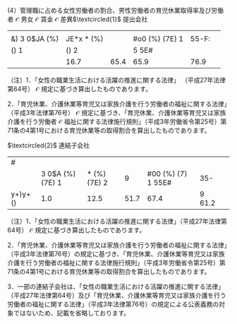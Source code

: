(4）管理職に占める女性労働者の割合、男性労働者の育児休業取得率及び労働者 $\mathcal { O }$ 男女 $\mathcal { O }$ 賃金 $\mathcal { O }$ 差異$\textcircled{1}$ 提出会社

<table><tr><td colspan="5"></td><td rowspan="2"></td></tr><tr><td>&amp;) 3 0$JA (%)</td><td>JE*x * (%)</td><td></td><td>#o0 (%) (7E) 1</td><td>55-F:</td></tr><tr><td>() 1</td><td>() 2</td><td></td><td>5 5E#</td><td></td><td></td></tr><tr><td></td><td>16.7</td><td>65.4</td><td>65.9</td><td>76.9</td><td></td></tr></table>

（注）1．「女性の職業生活における活躍の推進に関する法律」 （平成27年法律第64号） $\mathcal { O }$ 規定に基づき算出したものであります。

2．「育児休業、介護休業等育児又は家族介護を行う労働者の福祉に関する法律」（平成3年法律第76号） $\mathcal { O }$ 規定に基づき、「育児休業、介護休業等育児又は家族介護を行う労働者 $\mathcal { O }$ 福祉に関する法律施行規則」（平成3年労働省令第25号）第71条の4第1号における育児休業等の取得割合を算出したものであります。

$\textcircled{2}$ 連結子会社  

<table><tr><td colspan="6">#</td><td rowspan="2"></td></tr><tr><td></td><td>3 0$A (%) (7E) 1</td><td>* (%) (7E) 2</td><td>9</td><td>#00 (%) (7) 1 55E#</td><td>35-</td></tr><tr><td>y+)y+()</td><td>1.0</td><td>12.5</td><td>51.7</td><td>67.4</td><td>9 61.2</td><td></td></tr></table>

（注）1．「女性の職業生活における活躍の推進に関する法律」（平成27年法律第64号） $\mathcal { O }$ 規定に基づき算出したものであります。

2．「育児休業、介護休業等育児又は家族介護を行う労働者の福祉に関する法律」（平成3年法律第76号）の規定に基づき、「育児休業、介護休業等育児又は家族介護を行う労働者の福祉に関する法律施行規則」（平成3年労働省令第25号）第71条の4第1号における育児休業等の取得割合を算出したものであります。

3．一部の連結子会社は、「女性の職業生活における活躍の推進に関する法律」（平成27年法律第64号）及び「育児休業、介護休業等育児又は家族介護を行う労働者の福祉に関する法律」（平成3年法律第76号）の規定による公表義務の対象ではないため、記載を省略しております。